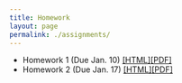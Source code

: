```yaml
---
title: Homework
layout: page
permalink: ./assignments/
---
```


* Homework 1 (Due Jan. 10) [[HTML]](./homework1.html)[[PDF]](./homework1.pdf)
* Homework 2 (Due Jan. 17) [[HTML]](./homework2.html)[[PDF]](./homework2.pdf)

